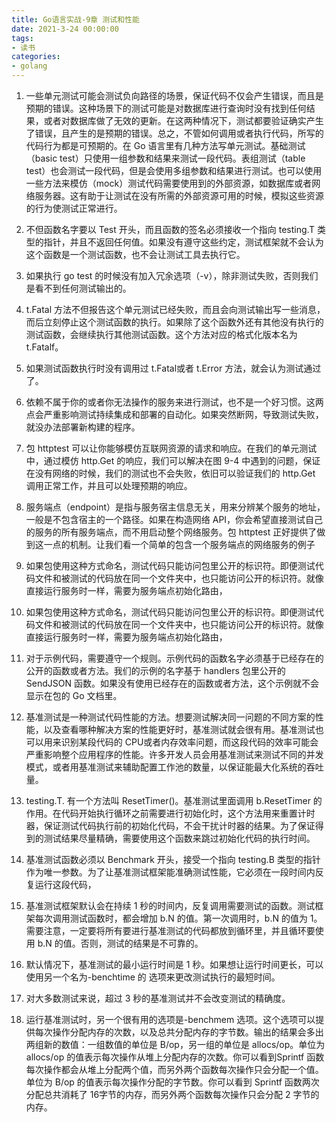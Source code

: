 ```yaml
---
title: Go语言实战-9章 测试和性能
date: 2021-3-24 00:00:00
tags:
- 读书
categories:
- golang
---
```


1. 一些单元测试可能会测试负向路径的场景，保证代码不仅会产生错误，而且是预期的错误。这种场景下的测试可能是对数据库进行查询时没有找到任何结果，或者对数据库做了无效的更新。在这两种情况下，测试都要验证确实产生了错误，且产生的是预期的错误。总之，不管如何调用或者执行代码，所写的代码行为都是可预期的。在 Go 语言里有几种方法写单元测试。基础测试（basic test）只使用一组参数和结果来测试一段代码。表组测试（table test）也会测试一段代码，但是会使用多组参数和结果进行测试。也可以使用一些方法来模仿（mock）测试代码需要使用到的外部资源，如数据库或者网络服务器。这有助于让测试在没有所需的外部资源可用的时候，模拟这些资源的行为使测试正常进行。

2. 不但函数名字要以 Test 开头，而且函数的签名必须接收一个指向 testing.T 类型的指针，并且不返回任何值。如果没有遵守这些约定，测试框架就不会认为这个函数是一个测试函数，也不会让测试工具去执行它。

3. 如果执行 go test 的时候没有加入冗余选项（-v），除非测试失败，否则我们是看不到任何测试输出的。

4. t.Fatal 方法不但报告这个单元测试已经失败，而且会向测试输出写一些消息，而后立刻停止这个测试函数的执行。如果除了这个函数外还有其他没有执行的测试函数，会继续执行其他测试函数。这个方法对应的格式化版本名为 t.Fatalf。

5. 如果测试函数执行时没有调用过 t.Fatal或者 t.Error 方法，就会认为测试通过了。

6. 依赖不属于你的或者你无法操作的服务来进行测试，也不是一个好习惯。这两点会严重影响测试持续集成和部署的自动化。如果突然断网，导致测试失败，就没办法部署新构建的程序。

7. 包 httptest 可以让你能够模仿互联网资源的请求和响应。在我们的单元测试中，通过模仿 http.Get 的响应，我们可以解决在图 9-4 中遇到的问题，保证在没有网络的时候，我们的测试也不会失败，依旧可以验证我们的 http.Get 调用正常工作，并且可以处理预期的响应。

8. 服务端点（endpoint）是指与服务宿主信息无关，用来分辨某个服务的地址，一般是不包含宿主的一个路径。如果在构造网络 API，你会希望直接测试自己的服务的所有服务端点，而不用启动整个网络服务。包 httptest 正好提供了做到这一点的机制。让我们看一个简单的包含一个服务端点的网络服务的例子

9. 如果包使用这种方式命名，测试代码只能访问包里公开的标识符。即便测试代码文件和被测试的代码放在同一个文件夹中，也只能访问公开的标识符。就像直接运行服务时一样，需要为服务端点初始化路由，

11. 如果包使用这种方式命名，测试代码只能访问包里公开的标识符。即便测试代码文件和被测试的代码放在同一个文件夹中，也只能访问公开的标识符。就像直接运行服务时一样，需要为服务端点初始化路由，

12. 对于示例代码，需要遵守一个规则。示例代码的函数名字必须基于已经存在的公开的函数或者方法。我们的示例的名字基于 handlers 包里公开的 SendJSON 函数。如果没有使用已经存在的函数或者方法，这个示例就不会显示在包的 Go 文档里。

13. 基准测试是一种测试代码性能的方法。想要测试解决同一问题的不同方案的性能，以及查看哪种解决方案的性能更好时，基准测试就会很有用。基准测试也可以用来识别某段代码的 CPU或者内存效率问题，而这段代码的效率可能会严重影响整个应用程序的性能。许多开发人员会用基准测试来测试不同的并发模式，或者用基准测试来辅助配置工作池的数量，以保证能最大化系统的吞吐量。

14. testing.T. 有一个方法叫 ResetTimer()。基准测试里面调用 b.ResetTimer 的作用。在代码开始执行循环之前需要进行初始化时，这个方法用来重置计时器，保证测试代码执行前的初始化代码，不会干扰计时器的结果。为了保证得到的测试结果尽量精确，需要使用这个函数来跳过初始化代码的执行时间。
15. 基准测试函数必须以 Benchmark 开头，接受一个指向 testing.B 类型的指针作为唯一参数。为了让基准测试框架能准确测试性能，它必须在一段时间内反复运行这段代码，

16. 基准测试框架默认会在持续 1 秒的时间内，反复调用需要测试的函数。测试框架每次调用测试函数时，都会增加 b.N 的值。第一次调用时，b.N 的值为 1。需要注意，一定要将所有要进行基准测试的代码都放到循环里，并且循环要使用 b.N 的值。否则，测试的结果是不可靠的。

17. 默认情况下，基准测试的最小运行时间是 1 秒。如果想让运行时间更长，可以使用另一个名为-benchtime 的
    选项来更改测试执行的最短时间。

18. 对大多数测试来说，超过 3 秒的基准测试并不会改变测试的精确度。

19. 运行基准测试时，另一个很有用的选项是-benchmem 选项。这个选项可以提供每次操作分配内存的次数，以及总共分配内存的字节数。输出的结果会多出两组新的数值：一组数值的单位是 B/op，另一组的单位是
    allocs/op。单位为 allocs/op 的值表示每次操作从堆上分配内存的次数。你可以看到Sprintf 函数每次操作都会从堆上分配两个值，而另外两个函数每次操作只会分配一个值。单位为 B/op 的值表示每次操作分配的字节数。你可以看到 Sprintf 函数两次分配总共消耗了 16字节的内存，而另外两个函数每次操作只会分配 2 字节的内存。
